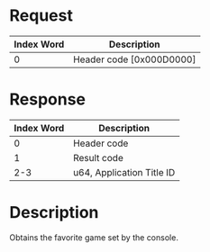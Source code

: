 # Request

| Index Word | Description                |
|------------|----------------------------|
| 0          | Header code \[0x000D0000\] |

# Response

| Index Word | Description               |
|------------|---------------------------|
| 0          | Header code               |
| 1          | Result code               |
| 2-3        | u64, Application Title ID |

# Description

Obtains the favorite game set by the console.